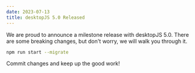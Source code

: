 ```yaml
---
date: 2023-07-13
title: desktopJS 5.0 Released
---
```


We are proud to announce a milestone release with desktopJS 5.0. There are some breaking changes, but don't worry, we will walk you through it.

```bash
npm run start --migrate
```

Commit changes and keep up the good work!
